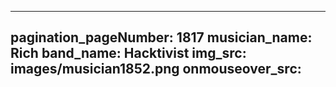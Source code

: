 ------
pagination_pageNumber: 1817
musician_name: Rich
band_name: Hacktivist
img_src: images/musician1852.png
onmouseover_src: 
------